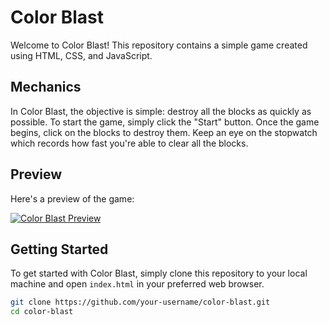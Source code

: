 # Color Blast

Welcome to Color Blast! This repository contains a simple game created using HTML, CSS, and JavaScript. 

## Mechanics

In Color Blast, the objective is simple: destroy all the blocks as quickly as possible. To start the game, simply click the "Start" button. Once the game begins, click on the blocks to destroy them. Keep an eye on the stopwatch which records how fast you're able to clear all the blocks.

## Preview

Here's a preview of the game:

[![Color Blast Preview](preview_image.jpg)](https://your-game-url.com)

## Getting Started

To get started with Color Blast, simply clone this repository to your local machine and open `index.html` in your preferred web browser.

```bash
git clone https://github.com/your-username/color-blast.git
cd color-blast
